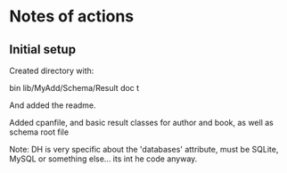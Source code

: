 # Notes of actions

## Initial setup

Created directory with:

bin
lib/MyAdd/Schema/Result
doc
t

And added the readme.

Added cpanfile, and basic result classes for author and book, as well as schema root file

Note: DH is very specific about the 'databases' attribute, must be SQLite, MySQL or something else... its int he code anyway.
